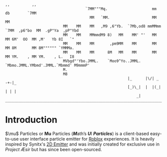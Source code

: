 ```                                              
                                                                         ,,          ,,                  
                                    `7MM"""Mq.                    mm     db        `7MM                  
                                      MM   `MM.                   MM                 MM                  
                          MM    MM    MM   ,M9 ,6"Yb.  `7Mb,od8 mmMMmm `7MM  ,p6"bo  MM  .gP"Ya  ,pP"Ybd 
                          MM    MM    MMmmdM9 8)   MM    MM' "'   MM     MM 6M'  OO  MM ,M'   Yb 8I   `" 
                          MM    MM    MM       ,pm9MM    MM       MM     MM 8M       MM 8M"""""" `YMMMa. 
                          MM    MM    MM      8M   MM    MM       MM     MM YM.    , MM YM.    , L.   I8 
                          MVbgd"'Ybo.JMML.    `Moo9^Yo..JMML.     `Mbmo.JMML.YMbmd'.JMML.`Mbmmd' M9mmmP' 
                          M.                                                                             
                          M8           
                                                       |_      |\/| _ -+-|_ 
                                                       [_)\_|  |  |(_| | | |
                                                           _|
___________________________________________________________________________________________________________________________________
```
# Introduction
$\mu\$ Particles or **Mu** Particles (***M***ath’s ***U***I ***Particles***) is a client-based easy-to-use user interface particle emitter for [Roblox](https://en.wikipedia.org/wiki/Roblox) experiences. It is heavily inspired by Synitx's [2D Emitter](https://github.com/Synitx/2D-Emitter-2) and was initially created for exclusive use in *Project Æsir* but has since been open-sourced.
